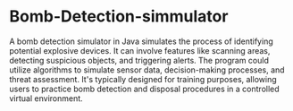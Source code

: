 # Bomb-Detection-simmulator
A bomb detection simulator in Java simulates the process of identifying potential explosive devices. It can involve features like scanning areas, detecting suspicious objects, and triggering alerts. The program could utilize algorithms to simulate sensor data, decision-making processes, and threat assessment. It's typically designed for training purposes, allowing users to practice bomb detection and disposal procedures in a controlled virtual environment.
